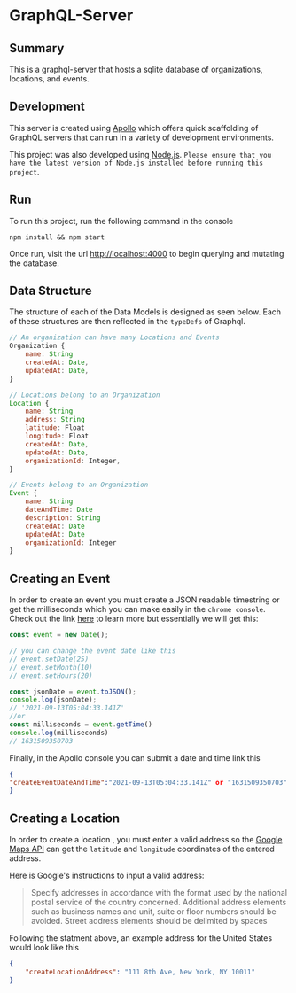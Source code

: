 # GraphQL-Server

## Summary
This is a graphql-server that hosts a sqlite database of organizations, locations, and events. 

## Development
This server is created using [Apollo](https://www.apollographql.com/) which offers quick scaffolding of GraphQL servers that can run in a variety of development environments.

This project was also developed using [Node.js](https://nodejs.org/en/). `Please ensure that you have the latest
version of Node.js installed before running this project`.

## Run
To run this project, run the following command in the console
```console
npm install && npm start
```

Once run, visit the url [http://localhost:4000](http://localhost:4000) to begin querying and mutating the database.

## Data Structure
The structure of each of the Data Models is designed as seen below. Each of these structures are then reflected in the `typeDefs` of Graphql.
```js
// An organization can have many Locations and Events
Organization {
    name: String
    createdAt: Date,
    updatedAt: Date,
}

// Locations belong to an Organization
Location {
    name: String
    address: String
    latitude: Float
    longitude: Float
    createdAt: Date,
    updatedAt: Date,
    organizationId: Integer,
}

// Events belong to an Organization
Event {
    name: String
    dateAndTime: Date
    description: String
    createdAt: Date
    updatedAt: Date
    organizationId: Integer
}
```

## Creating an Event
In order to create an event you must create a JSON readable timestring or get the milliseconds which you can make easily in the `chrome console`. Check out the link [here](https://developer.mozilla.org/en-US/docs/Web/JavaScript/Reference/Global_Objects/Date/toJSON) to learn more but essentially we will get this:
```js
const event = new Date();

// you can change the event date like this
// event.setDate(25)
// event.setMonth(10)
// event.setHours(20)

const jsonDate = event.toJSON();
console.log(jsonDate);
// '2021-09-13T05:04:33.141Z'
//or
const milliseconds = event.getTime()
console.log(milliseconds)
// 1631509350703
```

Finally, in the Apollo console you can submit a date and time link this
```json
{
"createEventDateAndTime":"2021-09-13T05:04:33.141Z" or "1631509350703"
}
```



## Creating a Location
In order to create a location , you must enter a valid address so the [Google Maps API](https://developers.google.com/maps/documentation/geocoding/overview) can get the `latitude` and `longitude` coordinates of the entered address.

Here is Google's instructions to input a valid address:

>Specify addresses in accordance with the format used by the national postal service of the country concerned.
Additional address elements such as business names and unit, suite or floor numbers should be avoided. 
Street address elements should be delimited by spaces


Following the statment above, an example address for the United States would look like this
```json
{
    "createLocationAddress": "111 8th Ave, New York, NY 10011" 
}
```
